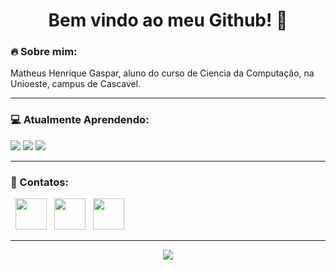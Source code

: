 <h1 align="center"> Bem vindo ao meu Github! 🧙 </h1>
<h3 align="left"> 🔥 Sobre mim: </h3>
Matheus Henrique Gaspar, aluno do curso de Ciencia da Computação, na Unioeste, campus de Cascavel.
<hr/>
<h3 align="left"> 💻 Atualmente Aprendendo: </h3>
<img src="https://img.shields.io/badge/JavaScript-323330?style=for-the-badge&logo=javascript&logoColor=F7DF1E"/></a>
<img src="https://img.shields.io/badge/c%2B%2B-323330?style=for-the-badge&logo=c%2B%2B&logoColor=F7DF1E"/></a>
<img src="https://img.shields.io/badge/GITHUB-333333?style=for-the-badge&logo=github&logoColor=white"/></a>
<hr/>
<h3 align="left"> 📲 Contatos: </h3>
<p align="left">
&nbsp; <a href="https://www.instagram.com/_pepo_64/" target="_blank" rel="noopener noreferrer"><img src="https://img.icons8.com/plasticine/100/000000/instagram-new.png" width="50" /></a>  
&nbsp; <a href="https://www.linkedin.com/in/matheus-henrique-gaspar/" target="_blank" rel="noopener noreferrer"><img src="https://img.icons8.com/plasticine/100/000000/linkedin.png" width="50" /></a>
&nbsp; <a href="mailto:mat13hg@gmail.com" target="_blank" rel="noopener noreferrer"><img src="https://img.icons8.com/plasticine/100/000000/gmail.png"  width="50" /></a>
</p>
<hr/>
<p align="center"><img src="https://i.pinimg.com/originals/f4/17/11/f4171116d0fbfc3dea515b352473aaec.png"/></a></p>
